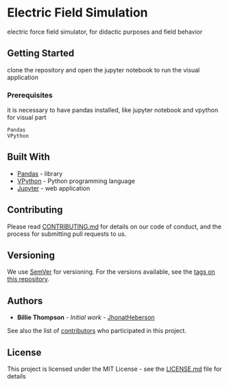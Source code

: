 # Electric Field Simulation

electric force field simulator, for didactic purposes and field behavior

## Getting Started

clone the repository and open the jupyter notebook to run the visual application 

### Prerequisites

it is necessary to have pandas installed, like jupyter notebook and vpython for visual part
```
Pandas
VPython 
```

## Built With

* [Pandas](https://pandas.pydata.org/pandas-docs/stable/) - library
* [VPython](https://vpython.org/) - Python programming language
* [Jupyter](https://jupyter.org/) - web application


## Contributing

Please read [CONTRIBUTING.md](https://github.com/jhonatheberson/Class-control/blob/master/CONTRIBUTING.md) for details on our code of conduct, and the process for submitting pull requests to us.

## Versioning

We use [SemVer](http://semver.org/) for versioning. For the versions available, see the [tags on this repository](https://github.com/jhonatheberson/Class-control/tags). 

## Authors

* **Billie Thompson** - *Initial work* - [JhonatHeberson](https://github.com/jhonatheberson/)

See also the list of [contributors](https://github.com/jhonatheberson/Class-control/contributors) who participated in this project.

## License

This project is licensed under the MIT License - see the [LICENSE.md](https://github.com/jhonatheberson/Class-control/blob/master/LICENSE.md) file for details
